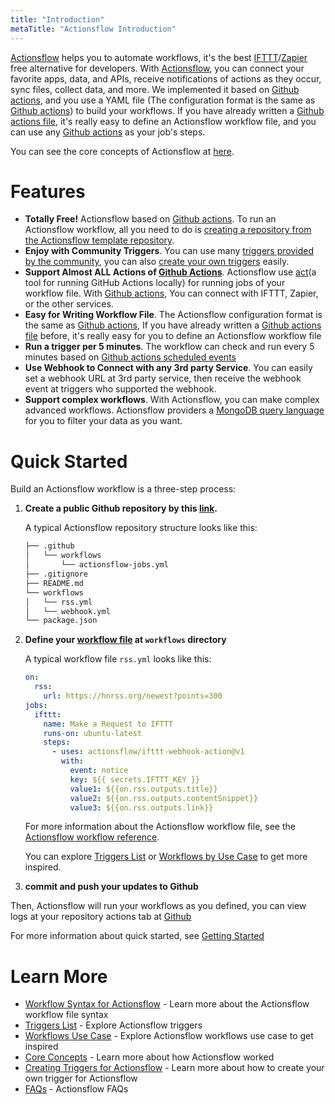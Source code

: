 ```yaml
---
title: "Introduction"
metaTitle: "Actionsflow Introduction"
---
```


[Actionsflow](https://github.com/actionsflow/actionsflow) helps you to automate workflows, it's the best [IFTTT](https://ifttt.com/)/[Zapier](https://zapier.com/) free alternative for developers. With [Actionsflow](https://github.com/actionsflow/actionsflow), you can connect your favorite apps, data, and APIs, receive notifications of actions as they occur, sync files, collect data, and more. We implemented it based on [Github actions](https://docs.github.com/en/actions), and you use a YAML file (The configuration format is the same as [Github actions](https://docs.github.com/en/actions/configuring-and-managing-workflows/configuring-a-workflow)) to build your workflows. If you have already written a [Github actions file](https://docs.github.com/en/actions/configuring-and-managing-workflows/configuring-a-workflow), it's really easy to define an Actionsflow workflow file, and you can use any [Github actions](https://github.com/marketplace?type=actions) as your job's steps.

You can see the core concepts of Actionsflow at [here](./concepts.md).

# Features

- **Totally Free!** Actionsflow based on [Github actions](https://docs.github.com/en/actions). To run an Actionsflow workflow, all you need to do is [creating a repository from the Actionsflow template repository](https://github.com/actionsflow/actionsflow-workflow-default/generate).
- **Enjoy with Community Triggers**. You can use many [triggers provided by the community](./triggers.md#triggers-list), you can also [create your own triggers](./creating-triggers.md) easily.
- **Support Almost ALL Actions of [Github Actions](https://github.com/marketplace?type=actions)**. Actionsflow use [act](https://github.com/nektos/act)(a tool for running GitHub Actions locally) for running jobs of your workflow file. With [Github actions](https://github.com/marketplace?type=actions), You can connect with IFTTT, Zapier, or the other services.
- **Easy for Writing Workflow File**. The Actionsflow configuration format is the same as [Github actions](https://docs.github.com/en/actions/configuring-and-managing-workflows/configuring-a-workflow), If you have already written a [Github actions file](https://docs.github.com/en/actions/configuring-and-managing-workflows/configuring-a-workflow) before, it's really easy for you to define an Actionsflow workflow file
- **Run a trigger per 5 minutes**. The workflow can check and run every 5 minutes based on [Github actions scheduled events](https://docs.github.com/en/actions/reference/events-that-trigger-workflows#scheduled-events)
- **Use Webhook to Connect with any 3rd party Service**. You can easily set a webhook URL at 3rd party service, then receive the webhook event at triggers who supported the webhook.
- **Support complex workflows**. With Actionsflow, you can make complex advanced workflows. Actionsflow providers a [MongoDB query language](./workflow.md#ontrigger_nameconfigfilter) for you to filter your data as you want.

# Quick Started

Build an Actionsflow workflow is a three-step process:

1. **Create a public Github repository by this [link](https://github.com/actionsflow/actionsflow-workflow-default/generate).**

   A typical Actionsflow repository structure looks like this:

   ```sh
   ├── .github
   │   └── workflows
   │       └── actionsflow-jobs.yml
   ├── .gitignore
   ├── README.md
   └── workflows
   │   └── rss.yml
   │   └── webhook.yml
   └── package.json
   ```

1. **Define your [workflow file](./workflow.md) at `workflows` directory**

   A typical workflow file `rss.yml` looks like this:

   ```yaml
   on:
     rss:
       url: https://hnrss.org/newest?points=300
   jobs:
     ifttt:
       name: Make a Request to IFTTT
       runs-on: ubuntu-latest
       steps:
         - uses: actionsflow/ifttt-webhook-action@v1
           with:
             event: notice
             key: ${{ secrets.IFTTT_KEY }}
             value1: ${{on.rss.outputs.title}}
             value2: ${{on.rss.outputs.contentSnippet}}
             value3: ${{on.rss.outputs.link}}
   ```

   For more information about the Actionsflow workflow file, see the
   [Actionsflow workflow reference](./workflow.md).

   You can explore [Triggers List](./triggers.md) or [Workflows by Use Case](./explore.md) to get more inspired.

1. **commit and push your updates to Github**

Then, Actionsflow will run your workflows as you defined, you can view logs at your repository actions tab at [Github](https://github.com)

For more information about quick started, see [Getting Started](./getting-started.md)

# Learn More

- [Workflow Syntax for Actionsflow](./workflow.md) - Learn more about the Actionsflow workflow file syntax
- [Triggers List](./triggers.md) - Explore Actionsflow triggers
- [Workflows Use Case](./explore.md) - Explore Actionsflow workflows use case to get inspired
- [Core Concepts](./concepts.md) - Learn more about how Actionsflow worked
- [Creating Triggers for Actionsflow](./creating-triggers.md) - Learn more about how to create your own trigger for Actionsflow
- [FAQs](./faqs.md) - Actionsflow FAQs

